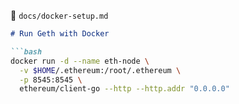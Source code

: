 📄 `docs/docker-setup.md`
```md
# Run Geth with Docker

```bash
docker run -d --name eth-node \
  -v $HOME/.ethereum:/root/.ethereum \
  -p 8545:8545 \
  ethereum/client-go --http --http.addr "0.0.0.0"
